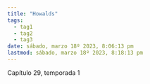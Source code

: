 ```yaml
---
title: "Howalds"
tags:
  - tag1
  - tag2
  - tag3
date: sábado, marzo 18º 2023, 8:06:13 pm
lastmod: sábado, marzo 18º 2023, 8:18:13 pm
---
```


Capítulo 29, temporada 1
